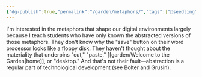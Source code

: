 ```yaml
---
{"dg-publish":true,"permalink":"/garden/metaphors/","tags":["🌱seedling"],"noteIcon":"1","created":"2024-04-07T08:43:28.133-05:00","updated":"2024-04-08T20:33:08.039-05:00"}
---
```


I'm interested in the metaphors that shape our digital environments largely because I teach students who have only known the abstracted versions of those metaphors. They don't know why the "save" button on their word processor looks like a floppy disk. They haven't thought about the materiality that underpins "cut," "paste," [[garden/Welcome to the Garden\|home]], or "desktop." And that's not their fault—abstraction is a regular part of technological development (see Bolter and Grusin).
